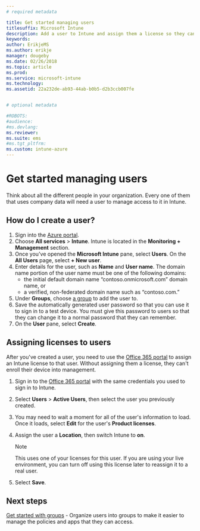 ```yaml
---
# required metadata

title: Get started managing users
titlesuffix: Microsoft Intune
description: Add a user to Intune and assign them a license so they can access company resources on mobile devices.
keywords:
author: ErikjeMS
ms.author: erikje
manager: dougeby
ms.date: 02/26/2018
ms.topic: article
ms.prod:
ms.service: microsoft-intune
ms.technology:
ms.assetid: 22a232de-ab93-44ab-b0b5-d2b3ccb007fe


# optional metadata

#ROBOTS:
#audience:
#ms.devlang:
ms.reviewer:
ms.suite: ems
#ms.tgt_pltfrm:
ms.custom: intune-azure
---
```


# Get started managing users

Think about all the different people in your organization. Every one of them that uses company data will need a user to manage access to it in Intune.

## How do I create a user?

1. Sign into the [Azure portal](https://portal.azure.com).
2. Choose **All services** > **Intune**. Intune is located in the **Monitoring + Management** section.
3. Once you've opened the **Microsoft Intune** pane, select **Users**. On the **All Users** page, select **+ New user**.
4. Enter details for the user, such as **Name** and **User name**. The domain name portion of the user name must be one of the following domains:
    - the initial default domain name “contoso.onmicrosoft.com” domain name, or
    - a verified, non-federated domain name such as “contoso.com.”
5. Under **Groups**, choose [a group](get-started-groups.md) to add the user to.
6. Save the automatically generated user password so that you can use it to sign in to a test device. You must give this password to users so that they can change it to a normal password that they can remember.
7. On the **User** pane, select **Create**.

## Assigning licenses to users

After you've created a user, you need to use the [Office 365 portal](http://go.microsoft.com/fwlink/p/?LinkId=698854) to assign an Intune license to that user. Without assigning them a license, they can't enroll their device into management.

1. Sign in to the [Office 365 portal](http://go.microsoft.com/fwlink/p/?LinkId=698854) with the same credentials you used to sign in to Intune.
2. Select **Users** > **Active Users**, then select the user you previously created.
3. You may need to wait a moment for all of the user's information to load. Once it loads, select **Edit** for the user's **Product licenses**.
4. Assign the user a **Location**, then switch Intune to **on**.

   > [!NOTE]
   > This uses one of your licenses for this user. If you are using your live environment, you can turn off using this license later to reassign it to a real user.

5. Select **Save**.

## Next steps

[Get started with groups](get-started-groups.md) - Organize users into groups to make it easier to manage the policies and apps that they can access.
